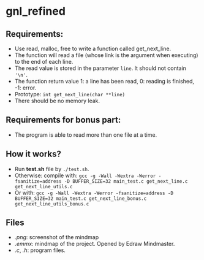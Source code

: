 # gnl_refined
## Requirements:
- Use read, malloc, free to write a function called get_next_line.
- The function will read a file (whose link is the argument when executing) to the end of each line.
- The read value is stored in the parameter `line`. It should not contain `'\n'`.
- The function return value 1: a line has been read, 0: reading is finished, -1: error.
- Prototype: `int get_next_line(char **line)`
- There should be no memory leak.
## Requirements for bonus part:
- The program is able to read more than one file at a time.
## How it works?
- Run **test.sh** file by `./test.sh`.
- Otherwise: compile with: `gcc -g -Wall -Wextra -Werror -fsanitize=address -D BUFFER_SIZE=32 main_test.c get_next_line.c get_next_line_utils.c`
- Or with: `gcc -g -Wall -Wextra -Werror -fsanitize=address -D BUFFER_SIZE=32 main_test.c get_next_line_bonus.c get_next_line_utils_bonus.c`
## Files
- *.png*: screenshot of the mindmap
- *.emmx*: mindmap of the project. Opened by Edraw Mindmaster.
- *.c*, *.h*: program files.